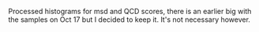 Processed histograms for msd and QCD scores, there is an earlier big with the samples on Oct 17 but I decided to keep it. It's not necessary however. 